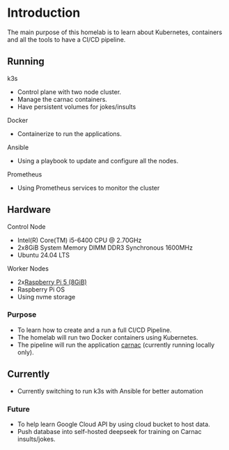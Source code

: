 # Introduction<br>
The main purpose of this homelab is to learn about Kubernetes, containers and all the tools to have a CI/CD pipeline.
## Running
k3s<br>
* Control plane with two node cluster.<br>
* Manage the carnac containers.<br>
* Have persistent volumes for jokes/insults<br>
  
Docker<br>
* Containerize to run the applications.
  
Ansible<br>
* Using a playbook to update and configure all the nodes.

Prometheus<br>
* Using Prometheus services to monitor the cluster

## Hardware
Control Node<br>
* Intel(R) Core(TM) i5-6400 CPU @ 2.70GHz<br>
* 2x8GiB System Memory DIMM DDR3 Synchronous 1600MHz<br>
* Ubuntu 24.04 LTS<br>

Worker Nodes<br>
* 2x[Raspberry Pi 5 (8GiB)](https://www.raspberrypi.com/products/raspberry-pi-5/)
* Raspberry Pi OS
* Using nvme storage

### Purpose 
* To learn how to create and a run a full CI/CD Pipeline.<br>
* The homelab will run two Docker containers using Kubernetes.<br>
* The pipeline will run the application [carnac](https://github.com/dodderingstalwart/carnac) (currently running locally only).<br>

## Currently
* Currently switching to run k3s with Ansible for better automation 

### Future
* To help learn Google Cloud API by using cloud bucket to host data.<br>
* Push database into self-hosted deepseek for training on Carnac insults/jokes.<br> 
